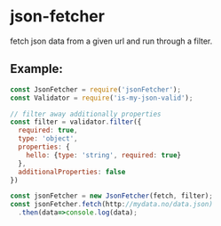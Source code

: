 # json-fetcher

fetch json data from a given url and run through a filter.

## Example:
```javascript
const JsonFetcher = require('jsonFetcher');
const Validator = require('is-my-json-valid');

// filter away additionally properties
const filter = validator.filter({
  required: true,
  type: 'object',
  properties: {
    hello: {type: 'string', required: true}
  },
  additionalProperties: false
})

const jsonFetcher = new JsonFetcher(fetch, filter);
const jsonFetcher.fetch(http://mydata.no/data.json)
  .then(data=>console.log(data);
```
